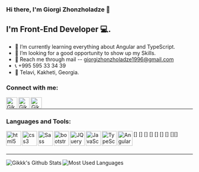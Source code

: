 ### Hi there, I'm Giorgi Zhonzholadze 👋

## I'm Front-End Developer 💻.

- 🌱 I’m currently learning everything about Angular and TypeScript.
- 💯 I’m looking for a good opportunity to show up my Skills.
- 📧 Reach me through mail -- giorgizhonzholadze1996@gmail.com
- 📞 +995 595 33 34 39
- 📍 Telavi, Kakheti, Georgia.

### Connect with me:

[<img align="left" alt="Gikkk | facebook" width="30px" src="https://cdn.jsdelivr.net/npm/simple-icons@v3/icons/facebook.svg" />][facebook]
[<img align="left" alt="Gikkk | linkedin" width="30px" src="https://cdn.jsdelivr.net/npm/simple-icons@v3/icons/linkedin.svg" />][linkedin]
[<img align="left" alt="Gikkk | instagram" width="30px" src="https://cdn.jsdelivr.net/npm/simple-icons@v3/icons/instagram.svg" />][instagram]

<br />

---

### Languages and Tools:

[<img align="left" alt="html5" width="40px" src="https://raw.githubusercontent.com/I-BLACKPANTHER/devicon/c5378d6c2510ffa0b3e4475af95618a8048d6cf1/icons/html5/html5-original-wordmark.svg" />]
[<img align="left" alt="css3" width="40px" src="https://raw.githubusercontent.com/I-BLACKPANTHER/devicon/c5378d6c2510ffa0b3e4475af95618a8048d6cf1/icons/css3/css3-original-wordmark.svg" />]
[<img align="left" alt="Sass" width="40px" src="https://raw.githubusercontent.com/I-BLACKPANTHER/devicon/c5378d6c2510ffa0b3e4475af95618a8048d6cf1/icons/sass/sass-original.svg" />]
[<img align="left" alt="bootstrap" width="40px" src="https://raw.githubusercontent.com/I-BLACKPANTHER/devicon/c5378d6c2510ffa0b3e4475af95618a8048d6cf1/icons/bootstrap/bootstrap-plain.svg" />]
[<img align="left" alt="JQuery" width="40px" src="https://raw.githubusercontent.com/I-BLACKPANTHER/devicon/c5378d6c2510ffa0b3e4475af95618a8048d6cf1/icons/jquery/jquery-original-wordmark.svg" />]
[<img align="left" alt="JavaScript" width="40px" src="https://raw.githubusercontent.com/I-BLACKPANTHER/devicon/c5378d6c2510ffa0b3e4475af95618a8048d6cf1/icons/javascript/javascript-original.svg" />]
[<img align="left" alt="TypeScript" width="40px" src="https://raw.githubusercontent.com/I-BLACKPANTHER/devicon/c5378d6c2510ffa0b3e4475af95618a8048d6cf1/icons/typescript/typescript-original.svg" />]
[<img align="left" alt="Angular" width="40px" src="https://raw.githubusercontent.com/I-BLACKPANTHER/devicon/c5378d6c2510ffa0b3e4475af95618a8048d6cf1/icons/angularjs/angularjs-original.svg" />][]

<br />

---

<img align='left' alt="Gikkk's Github Stats" src="https://github-readme-stats.Gikkk.vercel.app/api?username=Gikkk&count_private=true&show_icons=true&hide_border=true" />

<img  alt="Most Used Languages" src="https://github-readme-stats.vercel.app/api/top-langs/?username=Gikkk&show_icons=true&hide_border=true" />

[facebook]: https://www.facebook.com/zhonzholadze
[instagram]: https://www.instagram.com/giorgizhonzholadze
[linkedin]: https://www.linkedin.com/in/giorgi-zhonzholadze-23b5a4204
